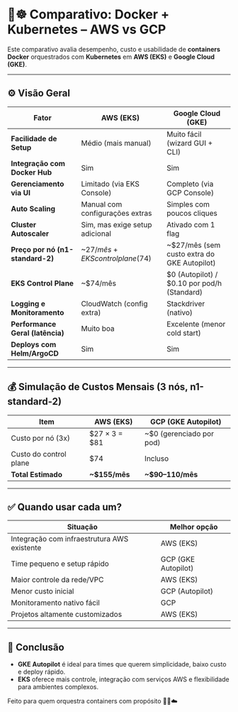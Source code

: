 
# 🐳☸️ Comparativo: Docker + Kubernetes – AWS vs GCP

Este comparativo avalia desempenho, custo e usabilidade de **containers Docker** orquestrados com **Kubernetes** em **AWS (EKS)** e **Google Cloud (GKE)**.

---

## ⚙️ Visão Geral

| Fator                         | AWS (EKS)                         | Google Cloud (GKE)                |
|------------------------------|-----------------------------------|-----------------------------------|
| **Facilidade de Setup**      | Médio (mais manual)               | Muito fácil (wizard GUI + CLI)   |
| **Integração com Docker Hub**| Sim                               | Sim                               |
| **Gerenciamento via UI**     | Limitado (via EKS Console)        | Completo (via GCP Console)        |
| **Auto Scaling**             | Manual com configurações extras   | Simples com poucos cliques       |
| **Cluster Autoscaler**       | Sim, mas exige setup adicional    | Ativado com 1 flag                |
| **Preço por nó (n1-standard-2)** | ~$27/mês + EKS control plane ($74) | ~$27/mês (sem custo extra do GKE Autopilot) |
| **EKS Control Plane**        | ~$74/mês                          | $0 (Autopilot) / $0.10 por pod/h (Standard) |
| **Logging e Monitoramento**  | CloudWatch (config extra)         | Stackdriver (nativo)              |
| **Performance Geral (latência)** | Muito boa                        | Excelente (menor cold start)      |
| **Deploys com Helm/ArgoCD**  | Sim                               | Sim                               |

---

## 💰 Simulação de Custos Mensais (3 nós, n1-standard-2)

| Item                    | AWS (EKS)     | GCP (GKE Autopilot) |
|-------------------------|---------------|----------------------|
| Custo por nó (3x)       | $27 × 3 = $81 | ~$0 (gerenciado por pod) |
| Custo do control plane  | $74           | Incluso              |
| **Total Estimado**      | **~$155/mês** | **~$90–110/mês**     |

---

## ✅ Quando usar cada um?

| Situação                                     | Melhor opção       |
|---------------------------------------------|--------------------|
| Integração com infraestrutura AWS existente  | AWS (EKS)          |
| Time pequeno e setup rápido                 | GCP (GKE Autopilot)|
| Maior controle da rede/VPC                  | AWS (EKS)          |
| Menor custo inicial                         | GCP (Autopilot)    |
| Monitoramento nativo fácil                  | GCP                |
| Projetos altamente customizados             | AWS (EKS)          |

---

## 🧠 Conclusão

- **GKE Autopilot** é ideal para times que querem simplicidade, baixo custo e deploy rápido.
- **EKS** oferece mais controle, integração com serviços AWS e flexibilidade para ambientes complexos.

Feito para quem orquestra containers com propósito 🚀🐳☁️
